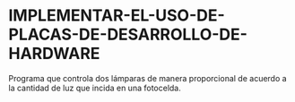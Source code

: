 # IMPLEMENTAR-EL-USO-DE-PLACAS-DE-DESARROLLO-DE-HARDWARE
Programa que controla dos lámparas de manera proporcional de acuerdo a la cantidad de luz que incida en una fotocelda.
